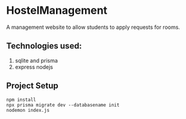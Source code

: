 # HostelManagement
A management website to allow students to apply requests for rooms.

## Technologies used:
1. sqlite and prisma
2. express nodejs

## Project Setup

```
npm install
npx prisma migrate dev --databasename init
nodemon index.js
```
